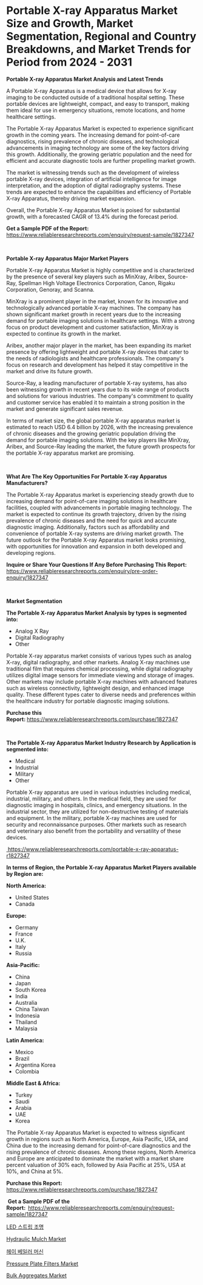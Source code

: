 <p><h1>Portable X-ray Apparatus Market Size and Growth, Market Segmentation, Regional and Country Breakdowns, and Market Trends for Period from 2024 -  2031</h1></p><p><strong>Portable X-ray Apparatus Market Analysis and Latest Trends</strong></p>
<p><p>A Portable X-ray Apparatus is a medical device that allows for X-ray imaging to be conducted outside of a traditional hospital setting. These portable devices are lightweight, compact, and easy to transport, making them ideal for use in emergency situations, remote locations, and home healthcare settings.</p><p>The Portable X-ray Apparatus Market is expected to experience significant growth in the coming years. The increasing demand for point-of-care diagnostics, rising prevalence of chronic diseases, and technological advancements in imaging technology are some of the key factors driving this growth. Additionally, the growing geriatric population and the need for efficient and accurate diagnostic tools are further propelling market growth.</p><p>The market is witnessing trends such as the development of wireless portable X-ray devices, integration of artificial intelligence for image interpretation, and the adoption of digital radiography systems. These trends are expected to enhance the capabilities and efficiency of Portable X-ray Apparatus, thereby driving market expansion.</p><p>Overall, the Portable X-ray Apparatus Market is poised for substantial growth, with a forecasted CAGR of 13.4% during the forecast period.</p></p>
<p><strong>Get a Sample PDF of the Report:&nbsp;</strong> <a href="https://www.reliableresearchreports.com/enquiry/request-sample/1827347">https://www.reliableresearchreports.com/enquiry/request-sample/1827347</a></p>
<p>&nbsp;</p>
<p><strong>Portable X-ray Apparatus Major Market Players</strong></p>
<p><p>Portable X-ray Apparatus Market is highly competitive and is characterized by the presence of several key players such as MinXray, Aribex, Source-Ray, Spellman High Voltage Electronics Corporation, Canon, Rigaku Corporation, Genoray, and Scanna.</p><p>MinXray is a prominent player in the market, known for its innovative and technologically advanced portable X-ray machines. The company has shown significant market growth in recent years due to the increasing demand for portable imaging solutions in healthcare settings. With a strong focus on product development and customer satisfaction, MinXray is expected to continue its growth in the market.</p><p>Aribex, another major player in the market, has been expanding its market presence by offering lightweight and portable X-ray devices that cater to the needs of radiologists and healthcare professionals. The company's focus on research and development has helped it stay competitive in the market and drive its future growth.</p><p>Source-Ray, a leading manufacturer of portable X-ray systems, has also been witnessing growth in recent years due to its wide range of products and solutions for various industries. The company's commitment to quality and customer service has enabled it to maintain a strong position in the market and generate significant sales revenue.</p><p>In terms of market size, the global portable X-ray apparatus market is estimated to reach USD 6.4 billion by 2026, with the increasing prevalence of chronic diseases and the growing geriatric population driving the demand for portable imaging solutions. With the key players like MinXray, Aribex, and Source-Ray leading the market, the future growth prospects for the portable X-ray apparatus market are promising.</p></p>
<p>&nbsp;</p>
<p><strong>What Are The Key Opportunities For Portable X-ray Apparatus Manufacturers?</strong></p>
<p><p>The Portable X-ray Apparatus market is experiencing steady growth due to increasing demand for point-of-care imaging solutions in healthcare facilities, coupled with advancements in portable imaging technology. The market is expected to continue its growth trajectory, driven by the rising prevalence of chronic diseases and the need for quick and accurate diagnostic imaging. Additionally, factors such as affordability and convenience of portable X-ray systems are driving market growth. The future outlook for the Portable X-ray Apparatus market looks promising, with opportunities for innovation and expansion in both developed and developing regions.</p></p>
<p><strong>Inquire or Share Your Questions If Any Before Purchasing This Report:</strong> <a href="https://www.reliableresearchreports.com/enquiry/pre-order-enquiry/1827347">https://www.reliableresearchreports.com/enquiry/pre-order-enquiry/1827347</a></p>
<p>&nbsp;</p>
<p><strong>Market Segmentation</strong></p>
<p><strong>The Portable X-ray Apparatus Market Analysis by types is segmented into:</strong></p>
<p><ul><li>Analog X Ray</li><li>Digital Radiography</li><li>Other</li></ul></p>
<p><p>Portable X-ray apparatus market consists of various types such as analog X-ray, digital radiography, and other markets. Analog X-ray machines use traditional film that requires chemical processing, while digital radiography utilizes digital image sensors for immediate viewing and storage of images. Other markets may include portable X-ray machines with advanced features such as wireless connectivity, lightweight design, and enhanced image quality. These different types cater to diverse needs and preferences within the healthcare industry for portable diagnostic imaging solutions.</p></p>
<p><strong>Purchase this Report:&nbsp;</strong><a href="https://www.reliableresearchreports.com/purchase/1827347">https://www.reliableresearchreports.com/purchase/1827347</a></p>
<p>&nbsp;</p>
<p><strong>The Portable X-ray Apparatus Market Industry Research by Application is segmented into:</strong></p>
<p><ul><li>Medical</li><li>Industrial</li><li>Military</li><li>Other</li></ul></p>
<p><p>Portable X-ray apparatus are used in various industries including medical, industrial, military, and others. In the medical field, they are used for diagnostic imaging in hospitals, clinics, and emergency situations. In the industrial sector, they are utilized for non-destructive testing of materials and equipment. In the military, portable X-ray machines are used for security and reconnaissance purposes. Other markets such as research and veterinary also benefit from the portability and versatility of these devices.</p></p>
<p><a href="https://www.reliableresearchreports.com/portable-x-ray-apparatus-r1827347">&nbsp;https://www.reliableresearchreports.com/portable-x-ray-apparatus-r1827347</a></p>
<p><strong>In terms of Region, the Portable X-ray Apparatus Market Players available by Region are:</strong></p>
<p>
    <p> <strong> North America: </strong>
        <ul>
            <li>United States</li>
            <li>Canada</li>
        </ul>
        </p> 
    <p> <strong> Europe: </strong>
        <ul>
            <li>Germany</li>
            <li>France</li>
            <li>U.K.</li>
            <li>Italy</li>
            <li>Russia</li>
        </ul>
        </p> 
    <p> <strong> Asia-Pacific: </strong>
        <ul>
            <li>China</li>
            <li>Japan</li>
            <li>South Korea</li>
            <li>India</li>
            <li>Australia</li>
            <li>China Taiwan</li>
            <li>Indonesia</li>
            <li>Thailand</li>
            <li>Malaysia</li>
        </ul>
        </p> 
    <p> <strong> Latin America: </strong>
        <ul>
            <li>Mexico</li>
            <li>Brazil</li>
            <li>Argentina Korea</li>
            <li>Colombia</li>
        </ul>
        </p> 
    <p> <strong> Middle East & Africa: </strong>
        <ul>
            <li>Turkey</li>
            <li>Saudi</li>
            <li>Arabia</li>
            <li>UAE</li>
            <li>Korea</li>
        </ul>
    </p>
    </p>
<p><p>The Portable X-ray Apparatus Market is expected to witness significant growth in regions such as North America, Europe, Asia Pacific, USA, and China due to the increasing demand for point-of-care diagnostics and the rising prevalence of chronic diseases. Among these regions, North America and Europe are anticipated to dominate the market with a market share percent valuation of 30% each, followed by Asia Pacific at 25%, USA at 10%, and China at 5%.</p></p>
<p><strong>Purchase this Report: </strong><a href="https://www.reliableresearchreports.com/purchase/1827347">https://www.reliableresearchreports.com/purchase/1827347</a></p>
<p>&nbsp;<strong>Get a Sample PDF of the Report:&nbsp;&nbsp;</strong><a href="https://www.reliableresearchreports.com/enquiry/request-sample/1827347">https://www.reliableresearchreports.com/enquiry/request-sample/1827347</a></p>
<p><strong></strong></p>
<p><p><a href="https://github.com/anton65482023/Market-Research-Report-List-1/blob/main/168245938575.md">LED 스트립 조명</a></p><p><a href="https://issuu.com/reportprime-2/docs/hydraulic-mulch-market-size-2030.pptx">Hydraulic Mulch Market</a></p><p><a href="https://github.com/Hubertstyenger6685/Market-Research-Report-List-1/blob/main/506027338574.md">헤이 베일러 머신</a></p><p><a href="https://github.com/Paul14Anderson63/Market-Research-Report-List-4/blob/main/pressure-plate-filters-market.md">Pressure Plate Filters Market</a></p><p><a href="https://issuu.com/reportprime-2/docs/bulk-aggregates-market-size-2030.pptx">Bulk Aggregates Market</a></p></p>